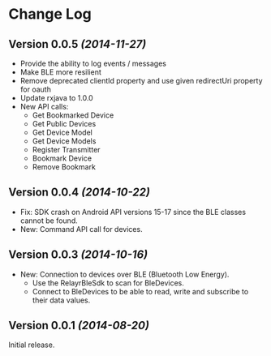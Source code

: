 Change Log
==========

Version 0.0.5 *(2014-11-27)*
----------------------------
 * Provide the ability to log events / messages
 * Make BLE more resilient
 * Remove deprecated clientId property and use given redirectUri property for oauth
 * Update rxjava to 1.0.0
 * New API calls:
    * Get Bookmarked Device
    * Get Public Devices
    * Get Device Model
    * Get Device Models
    * Register Transmitter
    * Bookmark Device
    * Remove Bookmark

Version 0.0.4 *(2014-10-22)*
----------------------------
 * Fix: SDK crash on Android API versions 15-17 since the BLE classes cannot be found.
 * New: Command API call for devices.

Version 0.0.3 *(2014-10-16)*
----------------------------
 * New: Connection to devices over BLE (Bluetooth Low Energy).
   * Use the RelayrBleSdk to scan for BleDevices.
   * Connect to BleDevices to be able to read, write and subscribe to their data values.

Version 0.0.1 *(2014-08-20)*
----------------------------
Initial release.